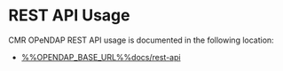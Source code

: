 # REST API Usage

CMR OPeNDAP REST API usage is documented in the following location:

* [%%OPENDAP_BASE_URL%%docs/rest-api](%%BASE_URL%%docs/current/rest-api)
